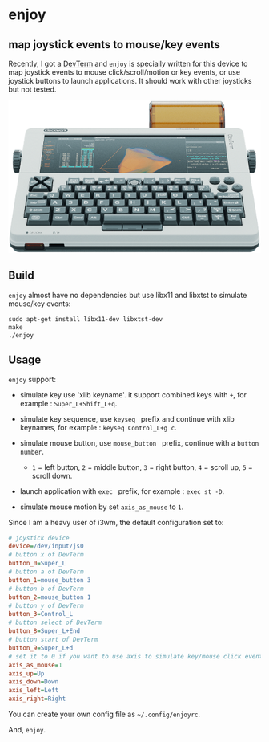 # enjoy
## map joystick events to mouse/key events

Recently, I got a [DevTerm](https://www.clockworkpi.com/devterm) and `enjoy` is specially written for this device to map joystick events to mouse click/scroll/motion or key events, or use joystick buttons to launch applications. It should work with other joysticks but not tested.

![DevTerm](https://github.com/cjacker/enjoy/raw/main/DevTerm.png)

## Build

`enjoy` almost have no dependencies but use libx11 and libxtst to simulate mouse/key events:

```
sudo apt-get install libx11-dev libxtst-dev
make
./enjoy
```

## Usage

`enjoy` support:

* simulate key use 'xlib keyname'. it support combined keys with `+`, for example : `Super_L+Shift_L+q`.

* simulate key sequence, use `keyseq ` prefix and continue with xlib keynames, for example : `keyseq Control_L+g c`.

* simulate mouse button, use `mouse_button ` prefix, continue with a `button number`. 
    * `1` = left button, `2` = middle button, `3` = right button, `4` = scroll up, `5` = scroll down.

* launch application with `exec ` prefix, for example : `exec st -D`.

* simulate mouse motion by set `axis_as_mouse` to `1`. 


Since I am a heavy user of i3wm, the default configuration set to:

```ini
# joystick device
device=/dev/input/js0
# button x of DevTerm
button_0=Super_L
# button a of DevTerm
button_1=mouse_button 3
# button b of DevTerm
button_2=mouse_button 1
# button y of DevTerm
button_3=Control_L
# button select of DevTerm
button_8=Super_L+End
# button start of DevTerm
button_9=Super_L+d
# set it to 0 if you want to use axis to simulate key/mouse click event.
axis_as_mouse=1
axis_up=Up
axis_down=Down
axis_left=Left
axis_right=Right

```

You can create your own config file as `~/.config/enjoyrc`.

And, `enjoy`.

